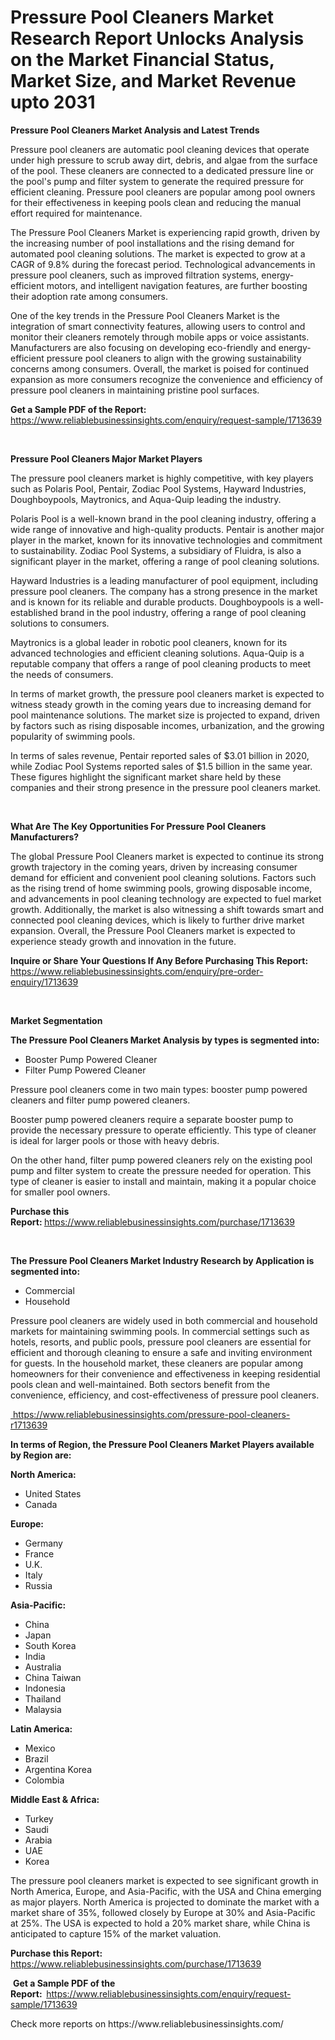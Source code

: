 <p><h1>Pressure Pool Cleaners Market Research Report Unlocks Analysis on the Market Financial Status, Market Size, and Market Revenue upto 2031</h1></p><p><strong>Pressure Pool Cleaners Market Analysis and Latest Trends</strong></p>
<p><p>Pressure pool cleaners are automatic pool cleaning devices that operate under high pressure to scrub away dirt, debris, and algae from the surface of the pool. These cleaners are connected to a dedicated pressure line or the pool's pump and filter system to generate the required pressure for efficient cleaning. Pressure pool cleaners are popular among pool owners for their effectiveness in keeping pools clean and reducing the manual effort required for maintenance.</p><p>The Pressure Pool Cleaners Market is experiencing rapid growth, driven by the increasing number of pool installations and the rising demand for automated pool cleaning solutions. The market is expected to grow at a CAGR of 9.8% during the forecast period. Technological advancements in pressure pool cleaners, such as improved filtration systems, energy-efficient motors, and intelligent navigation features, are further boosting their adoption rate among consumers.</p><p>One of the key trends in the Pressure Pool Cleaners Market is the integration of smart connectivity features, allowing users to control and monitor their cleaners remotely through mobile apps or voice assistants. Manufacturers are also focusing on developing eco-friendly and energy-efficient pressure pool cleaners to align with the growing sustainability concerns among consumers. Overall, the market is poised for continued expansion as more consumers recognize the convenience and efficiency of pressure pool cleaners in maintaining pristine pool surfaces.</p></p>
<p><strong>Get a Sample PDF of the Report:&nbsp;</strong> <a href="https://www.reliablebusinessinsights.com/enquiry/request-sample/1713639">https://www.reliablebusinessinsights.com/enquiry/request-sample/1713639</a></p>
<p>&nbsp;</p>
<p><strong>Pressure Pool Cleaners Major Market Players</strong></p>
<p><p>The pressure pool cleaners market is highly competitive, with key players such as Polaris Pool, Pentair, Zodiac Pool Systems, Hayward Industries, Doughboypools, Maytronics, and Aqua-Quip leading the industry. </p><p>Polaris Pool is a well-known brand in the pool cleaning industry, offering a wide range of innovative and high-quality products. Pentair is another major player in the market, known for its innovative technologies and commitment to sustainability. Zodiac Pool Systems, a subsidiary of Fluidra, is also a significant player in the market, offering a range of pool cleaning solutions.</p><p>Hayward Industries is a leading manufacturer of pool equipment, including pressure pool cleaners. The company has a strong presence in the market and is known for its reliable and durable products. Doughboypools is a well-established brand in the pool industry, offering a range of pool cleaning solutions to consumers.</p><p>Maytronics is a global leader in robotic pool cleaners, known for its advanced technologies and efficient cleaning solutions. Aqua-Quip is a reputable company that offers a range of pool cleaning products to meet the needs of consumers.</p><p>In terms of market growth, the pressure pool cleaners market is expected to witness steady growth in the coming years due to increasing demand for pool maintenance solutions. The market size is projected to expand, driven by factors such as rising disposable incomes, urbanization, and the growing popularity of swimming pools.</p><p>In terms of sales revenue, Pentair reported sales of $3.01 billion in 2020, while Zodiac Pool Systems reported sales of $1.5 billion in the same year. These figures highlight the significant market share held by these companies and their strong presence in the pressure pool cleaners market.</p></p>
<p>&nbsp;</p>
<p><strong>What Are The Key Opportunities For Pressure Pool Cleaners Manufacturers?</strong></p>
<p><p>The global Pressure Pool Cleaners market is expected to continue its strong growth trajectory in the coming years, driven by increasing consumer demand for efficient and convenient pool cleaning solutions. Factors such as the rising trend of home swimming pools, growing disposable income, and advancements in pool cleaning technology are expected to fuel market growth. Additionally, the market is also witnessing a shift towards smart and connected pool cleaning devices, which is likely to further drive market expansion. Overall, the Pressure Pool Cleaners market is expected to experience steady growth and innovation in the future.</p></p>
<p><strong>Inquire or Share Your Questions If Any Before Purchasing This Report:</strong> <a href="https://www.reliablebusinessinsights.com/enquiry/pre-order-enquiry/1713639">https://www.reliablebusinessinsights.com/enquiry/pre-order-enquiry/1713639</a></p>
<p>&nbsp;</p>
<p><strong>Market Segmentation</strong></p>
<p><strong>The Pressure Pool Cleaners Market Analysis by types is segmented into:</strong></p>
<p><ul><li>Booster Pump Powered Cleaner</li><li>Filter Pump Powered Cleaner</li></ul></p>
<p><p>Pressure pool cleaners come in two main types: booster pump powered cleaners and filter pump powered cleaners. </p><p>Booster pump powered cleaners require a separate booster pump to provide the necessary pressure to operate efficiently. This type of cleaner is ideal for larger pools or those with heavy debris.</p><p>On the other hand, filter pump powered cleaners rely on the existing pool pump and filter system to create the pressure needed for operation. This type of cleaner is easier to install and maintain, making it a popular choice for smaller pool owners.</p></p>
<p><strong>Purchase this Report:&nbsp;</strong><a href="https://www.reliablebusinessinsights.com/purchase/1713639">https://www.reliablebusinessinsights.com/purchase/1713639</a></p>
<p>&nbsp;</p>
<p><strong>The Pressure Pool Cleaners Market Industry Research by Application is segmented into:</strong></p>
<p><ul><li>Commercial</li><li>Household</li></ul></p>
<p><p>Pressure pool cleaners are widely used in both commercial and household markets for maintaining swimming pools. In commercial settings such as hotels, resorts, and public pools, pressure pool cleaners are essential for efficient and thorough cleaning to ensure a safe and inviting environment for guests. In the household market, these cleaners are popular among homeowners for their convenience and effectiveness in keeping residential pools clean and well-maintained. Both sectors benefit from the convenience, efficiency, and cost-effectiveness of pressure pool cleaners.</p></p>
<p><a href="https://www.reliablebusinessinsights.com/pressure-pool-cleaners-r1713639">&nbsp;https://www.reliablebusinessinsights.com/pressure-pool-cleaners-r1713639</a></p>
<p><strong>In terms of Region, the Pressure Pool Cleaners Market Players available by Region are:</strong></p>
<p>
    <p> <strong> North America: </strong>
        <ul>
            <li>United States</li>
            <li>Canada</li>
        </ul>
        </p> 
    <p> <strong> Europe: </strong>
        <ul>
            <li>Germany</li>
            <li>France</li>
            <li>U.K.</li>
            <li>Italy</li>
            <li>Russia</li>
        </ul>
        </p> 
    <p> <strong> Asia-Pacific: </strong>
        <ul>
            <li>China</li>
            <li>Japan</li>
            <li>South Korea</li>
            <li>India</li>
            <li>Australia</li>
            <li>China Taiwan</li>
            <li>Indonesia</li>
            <li>Thailand</li>
            <li>Malaysia</li>
        </ul>
        </p> 
    <p> <strong> Latin America: </strong>
        <ul>
            <li>Mexico</li>
            <li>Brazil</li>
            <li>Argentina Korea</li>
            <li>Colombia</li>
        </ul>
        </p> 
    <p> <strong> Middle East & Africa: </strong>
        <ul>
            <li>Turkey</li>
            <li>Saudi</li>
            <li>Arabia</li>
            <li>UAE</li>
            <li>Korea</li>
        </ul>
    </p>
    </p>
<p><p>The pressure pool cleaners market is expected to see significant growth in North America, Europe, and Asia-Pacific, with the USA and China emerging as major players. North America is projected to dominate the market with a market share of 35%, followed closely by Europe at 30% and Asia-Pacific at 25%. The USA is expected to hold a 20% market share, while China is anticipated to capture 15% of the market valuation.</p></p>
<p><strong>Purchase this Report: </strong><a href="https://www.reliablebusinessinsights.com/purchase/1713639">https://www.reliablebusinessinsights.com/purchase/1713639</a></p>
<p>&nbsp;<strong>Get a Sample PDF of the Report:&nbsp;&nbsp;</strong><a href="https://www.reliablebusinessinsights.com/enquiry/request-sample/1713639">https://www.reliablebusinessinsights.com/enquiry/request-sample/1713639</a></p>
<p><strong></strong></p>
<p>Check more reports on https://www.reliablebusinessinsights.com/</p>